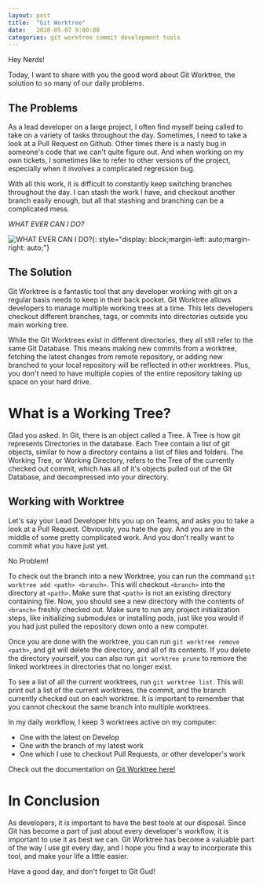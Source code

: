 ```yaml
---
layout: post
title:  "Git Worktree"
date:   2020-05-07 9:00:00
categories: git worktree commit development tools
---
```


Hey Nerds!

Today, I want to share with you the good word about Git Worktree, the solution to so many of our daily problems.

## The Problems

As a lead developer on a large project, I often find myself being called to take on a variety of tasks throughout the day. Sometimes, I need to take a look at a Pull Request on Github. Other times there is a nasty bug in someone's code that we can't quite figure out. And when working on my own tickets, I sometimes like to refer to other versions of the project, especially when it involves a complicated regression bug. 

With all this work, it is difficult to constantly keep switching branches throughout the day. I can stash the work I have, and checkout another branch easily enough, but all that stashing and branching can be a complicated mess. 

_WHAT EVER CAN I DO?_

![WHAT EVER CAN I DO?](/assets/i/car-wash.gif){: style="display: block;margin-left: auto;margin-right: auto;"}

## The Solution

Git Worktree is a fantastic tool that any developer working with git on a regular basis needs to keep in their back pocket. Git Worktree allows developers to manage multiple working trees at a time. This lets developers checkout different branches, tags, or commits into directories outside you main working tree.

While the Git Worktrees exist in different directories, they all still refer to the same Git Database. This means making new commits from a worktree, fetching the latest changes from remote repository, or adding new branched to your local repository will be reflected in other worktrees. Plus, you don't need to have multiple copies of the entire repository taking up space on your hard drive.

# What is a Working Tree?

Glad you asked. In Git, there is an object called a Tree. A Tree is how git represents Directories in the database. Each Tree contain a list of git objects, similar to how a directory contains a list of files and folders. The Working Tree, or Working Directory, refers to the Tree of the currently checked out commit, which has all of it's objects pulled out of the Git Database, and decompressed into your directory.

## Working with Worktree

Let's say your Lead Developer hits you up on Teams, and asks you to take a look at a Pull Request. Obviously, you hate the guy. And you are in the middle of some pretty complicated work. And you don't really want to commit what you have just yet. 

No Problem!

To check out the branch into a new Worktree, you can run the command `git worktree add <path> <branch>`. This will checkout `<branch>` into the directory at `<path>`. Make sure that `<path>` is not an existing directory containing file. Now, you should see a new directory with the contents of `<branch>` freshly checked out. Make sure to run any project initialization steps, like initializing submodules or installing pods, just like you would if you had just pulled the repository down onto a new computer. 

Once you are done with the worktree, you can run `git worktree remove <path>`, and git will delete the directory, and all of its contents. If you delete the directory yourself, you can also run `git worktree prune` to remove the linked worktrees in directories that no longer exist. 

To see a list of all the current worktrees, run `git worktree list`. This will print out a list of the current worktrees, the commit, and the branch currently checked out on each worktree. It is important to remember that you cannot checkout the same branch into multiple worktrees. 

In my daily workflow, I keep 3 worktrees active on my computer:
- One with the latest on Develop
- One with the branch of my latest work
- One which I use to checkout Pull Requests, or other developer's work

Check out the documentation on [Git Worktree here!](https://git-scm.com/docs/git-worktree)

# In Conclusion

As developers, it is important to have the best tools at our disposal. Since Git has become a part of just about every developer's workflow, it is important to use it as best we can. Git Worktree has become a valuable part of the way I use git every day, and I hope you find a way to incorporate this tool, and make your life a little easier. 

Have a good day, and don't forget to Git Gud!
